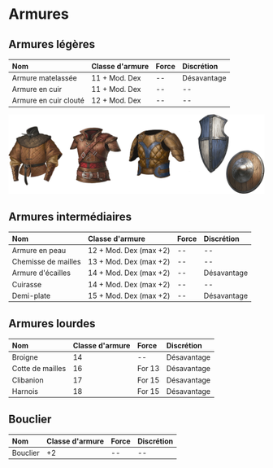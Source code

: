 # Armures 

## Armures légères

| Nom | Classe d'armure | Force | Discrétion |
| :- | :- | :- | :- |
| Armure matelassée | 11 + Mod. Dex | -- | Désavantage |
| Armure en cuir | 11 + Mod. Dex | -- | -- |
| Armure en cuir clouté | 12 + Mod. Dex | -- | -- |

![](_media/equipement/armures/legers-boucliers.png)

## Armures intermédiaires

| Nom | Classe d'armure | Force | Discrétion |
| :- | :- | :- | :- |
| Armure en peau | 12 + Mod. Dex (max +2) | -- | -- |
| Chemisse de mailles | 13 + Mod. Dex (max +2) | -- | -- |
| Armure d'écailles | 14 + Mod. Dex (max +2) | -- | Désavantage |
| Cuirasse | 14 + Mod. Dex (max +2) | -- | -- |
| Demi-plate | 15 + Mod. Dex (max +2) | -- | Désavantage |

## Armures lourdes

| Nom | Classe d'armure | Force | Discrétion |
| :- | :- | :- | :- |
| Broigne | 14 | -- | Désavantage |
| Cotte de mailles | 16 | For 13 | Désavantage |
| Clibanion | 17 | For 15 | Désavantage |
| Harnois | 18 | For 15 | Désavantage |

## Bouclier

| Nom | Classe d'armure | Force | Discrétion |
| :- | :- | :- | :- |
| Bouclier | +2 | -- | -- |